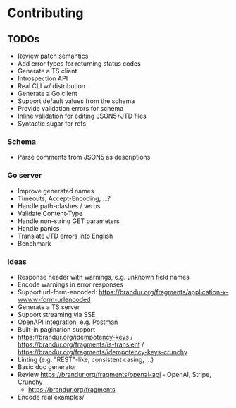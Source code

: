 # Contributing

## TODOs

- Review patch semantics
- Add error types for returning status codes
- Generate a TS client
- Introspection API
- Real CLI w/ distribution
- Generate a Go client
- Support default values from the schema
- Provide validation errors for schema
- Inline validation for editing JSON5+JTD files
- Syntactic sugar for refs

### Schema

- Parse comments from JSON5 as descriptions

### Go server

- Improve generated names
- Timeouts, Accept-Encoding, ...?
- Handle path-clashes / verbs
- Validate Content-Type
- Handle non-string GET parameters
- Handle panics
- Translate JTD errors into English
- Benchmark

### Ideas

- Response header with warnings, e.g. unknown field names
- Encode warnings in error responses
- Support url-form-encoded: https://brandur.org/fragments/application-x-wwww-form-urlencoded
- Generate a TS server
- Support streaming via SSE
- OpenAPI integration, e.g. Postman
- Built-in pagination support
- https://brandur.org/idempotency-keys / https://brandur.org/fragments/is-transient / https://brandur.org/fragments/idempotency-keys-crunchy
- Linting (e.g. "REST"-like, consistent casing, ...)
- Basic doc generator
- Review https://brandur.org/fragments/openai-api - OpenAI, Stripe, Crunchy
  - https://brandur.org/fragments
- Encode real examples/